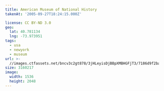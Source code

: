 ```yaml
---
title: American Museum of National History
takenAt: '2005-09-27T18:24:15.000Z'

license: CC BY-ND 3.0
geo:
  lat: 40.781134
  lng: -73.973951
tags:
  - usa
  - newyork
  - museum
url: >-
  //images.ctfassets.net/bncv3c2gt878/3jHLeyisDjBBpXMBHGFjT3/7186d9f2ba05cc5a41595c16a803eb24/american-museum-of-national-history_4324865315_o
size: 3160217
image:
  width: 1536
  height: 2048
---
```

